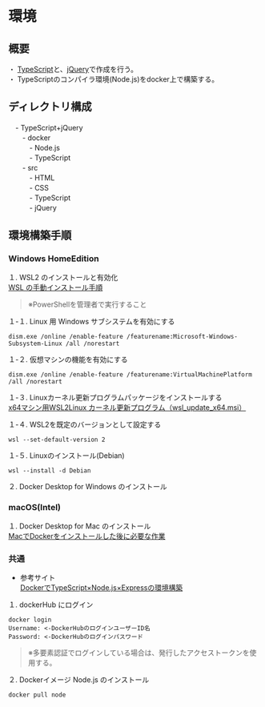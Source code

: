 # 環境
## 概要
・ [TypeScript](https://www.typescriptlang.org)と、[jQuery](https://jquery.com)で作成を行う。  
・ TypeScriptのコンパイラ環境(Node.js)をdocker上で構築する。  

## ディレクトリ構成
　- TypeScript+jQuery  
　　- docker  
　　　- Node.js  
　　　- TypeScript  
　　- src  
　　　- HTML  
　　　- CSS  
　　　- TypeScript  
　　　- jQuery  

## 環境構築手順
### **Windows HomeEdition**
１. WSL2 のインストールと有効化  
[WSL の手動インストール手順](https://docs.microsoft.com/ja-jp/windows/wsl/install-manual)  
> ※PowerShellを管理者で実行すること

１-１. Linux 用 Windows サブシステムを有効にする  
```shell
dism.exe /online /enable-feature /featurename:Microsoft-Windows-Subsystem-Linux /all /norestart
```

１-２. 仮想マシンの機能を有効にする  
```shell
dism.exe /online /enable-feature /featurename:VirtualMachinePlatform /all /norestart
```

１-３. Linuxカーネル更新プログラムパッケージをインストールする  
[x64マシン用WSL2Linux カーネル更新プログラム（wsl_update_x64.msi）](https://wslstorestorage.blob.core.windows.net/wslblob/wsl_update_x64.msi)  

１-４. WSL2を既定のバージョンとして設定する  
```shell
wsl --set-default-version 2
```

１-５. Linuxのインストール(Debian)  
```shell
wsl --install -d Debian
```
２. Docker Desktop for Windows のインストール  


### **macOS(Intel)**
１. Docker Desktop for Mac のインストール  
[MacでDockerをインストールした後に必要な作業](https://qiita.com/butada/items/4044c5efd03341c8afef)  

### **共通**
- 参考サイト  
[DockerでTypeScript×Node.js×Expressの環境構築](https://qiita.com/tanakaPH/items/84aedaad8c0f5958a5f0)　  

１. dockerHub にログイン  
```shell
docker login
Username: <-DockerHubのログインユーザーID名
Password: <-DockerHubのログインパスワード
```
> ※多要素認証でログインしている場合は、発行したアクセストークンを使用する。  

２. Dockerイメージ Node.js のインストール  
```shell  
docker pull node
```